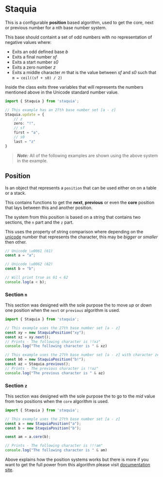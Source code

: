 Staquia
================

This is a configurable __position__ based algorithm, used to get the core, next or previous number for a nth base number system.

This base should containt a set of odd numbers with no representation of negative values where:
- Exits an odd defined base *b* 
- Exits a final number *sf* 
- Exits a start number *s0* 
- Exits a zero number *z*
- Exits a  middle character *m* that is the value between *sf* and *s0* such that `m = ceil((sf + s0) / 2)`

Inside the class exits three variables that will represents the numbers mentioned above in the Unicode standard number value.
``` typescript
import { Staquia } from 'staquia';

// This example has an 27th base number set [a - z]
Staquia.update = {
    // z
    zero: "!",
    // sf
    first = "a",
    // s0
    last = "z"
}
```

>___Note:___ All of the following examples are shown using the above system in the example.

Position
----------------

Is an object that represents a `position` that can be used either on on a table or a stack.

This contains functions to get the __next__, __previous__ or even the __core__ position that lays between this and another position.

The system from this position is based on a string that contains two sections, the `n` part and the `z` part.

This uses the property of string comparison where depending on the [unicode](https://en.wikipedia.org/wiki/Unicode) number that represents the character, this may be *bigger* or *smaller* then other.

``` typescript
// Unicode \u0061 (61)
const a = "a";

// Unicode \u0062 (62)
const b = "b";

// Will print true as 61 < 62
console.log(a < b);

```

### Section `n`

This section was designed with the sole purpose the to move *up* or *down* one position when the `next` or `previous` algorithm is used.

``` typescript
import { Staquia } from 'staquia';

// This example uses the 27th base number set [a - z]
const xy = new StaquiaPosition("xy"); 
const xz = xy.next();
// Prints - The following character is !!xz"
console.log("The following character is " & xz)

// This example uses the 27th base number set [a - z] with character zero as !
const b0 = new StaquiaPosition("b!");
const az = Staquia.previous();
// Prints - The previous character is !!az"
console.log("The previous character is " & az)
```

### Section `z`

This section was designed with the sole purpose the to go to the *mid* value from two positions when the `core` algorithm is used.

``` typescript
import { Staquia } from 'staquia';

// This example uses the 27th base number set [a - z]
const a = new StaquiaPosition("a"); 
const b = new StaquiaPosition("b");

const am = a.core(b);

// Prints - The following character is !!!am"
console.log("The following character is " & am)

```
Above explains how the position systems works but there is more if you want to get the full power from this algorithm please visit [documentation site](https://nona9614.github.io/staquia-js/). 
